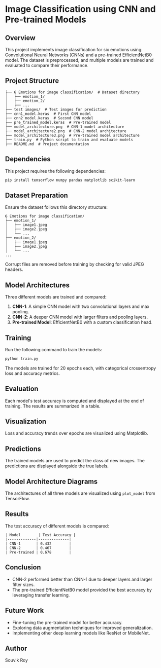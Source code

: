 # Image Classification using CNN and Pre-trained Models

## Overview
This project implements image classification for six emotions using Convolutional Neural Networks (CNNs) and a pre-trained EfficientNetB0 model. The dataset is preprocessed, and multiple models are trained and evaluated to compare their performance.

## Project Structure
```plaintext
├── 6 Emotions for image classification/  # Dataset directory
│   ├── emotion_1/
│   ├── emotion_2/
│   ├── ...
├── test images/  # Test images for prediction
├── cnn1_model.keras  # First CNN model
├── cnn2_model.keras  # Second CNN model
├── pre_trained_model.keras  # Pre-trained model
├── model_architecture.png  # CNN-1 model architecture
├── model_architecture2.png  # CNN-2 model architecture
├── model_architecture3.png  # Pre-trained model architecture
├── train.py  # Python script to train and evaluate models
├── README.md  # Project documentation
```

## Dependencies
This project requires the following dependencies:
```python
pip install tensorflow numpy pandas matplotlib scikit-learn
```

## Dataset Preparation
Ensure the dataset follows this directory structure:
```plaintext
6 Emotions for image classification/
├── emotion_1/
│   ├── image1.jpeg
│   ├── image2.jpeg
│   └── ...
├── emotion_2/
│   ├── image1.jpeg
│   ├── image2.jpeg
│   └── ...
...
```
Corrupt files are removed before training by checking for valid JPEG headers.

## Model Architectures
Three different models are trained and compared:
1. **CNN-1**: A simple CNN model with two convolutional layers and max pooling.
2. **CNN-2**: A deeper CNN model with larger filters and pooling layers.
3. **Pre-trained Model**: EfficientNetB0 with a custom classification head.

## Training
Run the following command to train the models:
```sh
python train.py
```
The models are trained for 20 epochs each, with categorical crossentropy loss and accuracy metrics.

## Evaluation
Each model's test accuracy is computed and displayed at the end of training. The results are summarized in a table.

## Visualization
Loss and accuracy trends over epochs are visualized using Matplotlib.

## Predictions
The trained models are used to predict the class of new images. The predictions are displayed alongside the true labels.

## Model Architecture Diagrams
The architectures of all three models are visualized using `plot_model` from TensorFlow.

## Results
The test accuracy of different models is compared:
```plaintext
| Model        | Test Accuracy |
|-------------|--------------|
| CNN-1       | 0.432        |
| CNN-2       | 0.467        |
| Pre-trained | 0.678        |
```

## Conclusion
- CNN-2 performed better than CNN-1 due to deeper layers and larger filter sizes.
- The pre-trained EfficientNetB0 model provided the best accuracy by leveraging transfer learning.

## Future Work
- Fine-tuning the pre-trained model for better accuracy.
- Exploring data augmentation techniques for improved generalization.
- Implementing other deep learning models like ResNet or MobileNet.

## Author
Souvik Roy

